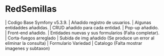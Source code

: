 # RedSemillas 
| Codigo Base Symfony v5.3.9.
| Añadido registro de usuarios.
| Algunas entidaddes añadidas.
| CRUD añadido para cada entidad.
| Pop-up añadido.
| Front-end añadido.
| Entidades nuevas y sus formularios (Falta completar).
| Corta-fuegos arreglado
| Subida de img añadido (Se produce un error al eliminar la consulta)
| Formulario Variedad
| Catalogo (Falta mostrar imagenes y subtaxon)